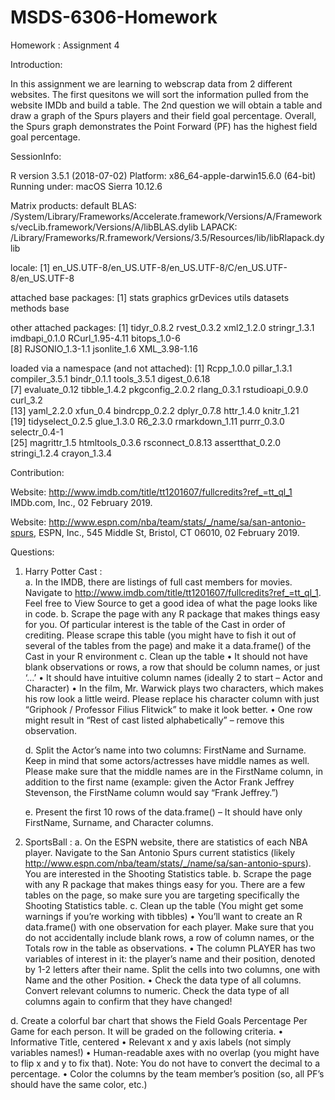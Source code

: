 # MSDS-6306-Homework
Homework :
Assignment 4 

Introduction: 

In this assignment we are learning to webscrap data from 2 different websites. The first quesitons we will sort the information pulled from the website IMDb and build a table. The 2nd question we will obtain a table and draw a graph of the Spurs players and their field goal percentage. Overall, the Spurs graph demonstrates the Point Forward (PF) has the highest field goal percentage. 

SessionInfo:

R version 3.5.1 (2018-07-02)
Platform: x86_64-apple-darwin15.6.0 (64-bit)
Running under: macOS Sierra 10.12.6

Matrix products: default
BLAS: /System/Library/Frameworks/Accelerate.framework/Versions/A/Frameworks/vecLib.framework/Versions/A/libBLAS.dylib
LAPACK: /Library/Frameworks/R.framework/Versions/3.5/Resources/lib/libRlapack.dylib

locale:
[1] en_US.UTF-8/en_US.UTF-8/en_US.UTF-8/C/en_US.UTF-8/en_US.UTF-8

attached base packages:
[1] stats     graphics  grDevices utils     datasets  methods   base     

other attached packages:
 [1] tidyr_0.8.2     rvest_0.3.2     xml2_1.2.0      stringr_1.3.1   imdbapi_0.1.0   RCurl_1.95-4.11 bitops_1.0-6   
 [8] RJSONIO_1.3-1.1 jsonlite_1.6    XML_3.98-1.16  

loaded via a namespace (and not attached):
 [1] Rcpp_1.0.0       pillar_1.3.1     compiler_3.5.1   bindr_0.1.1      tools_3.5.1      digest_0.6.18   
 [7] evaluate_0.12    tibble_1.4.2     pkgconfig_2.0.2  rlang_0.3.1      rstudioapi_0.9.0 curl_3.2        
[13] yaml_2.2.0       xfun_0.4         bindrcpp_0.2.2   dplyr_0.7.8      httr_1.4.0       knitr_1.21      
[19] tidyselect_0.2.5 glue_1.3.0       R6_2.3.0         rmarkdown_1.11   purrr_0.3.0      selectr_0.4-1   
[25] magrittr_1.5     htmltools_0.3.6  rsconnect_0.8.13 assertthat_0.2.0 stringi_1.2.4    crayon_1.3.4 


Contribution: 

Website: http://www.imdb.com/title/tt1201607/fullcredits?ref_=tt_ql_1  IMDb.com, Inc., 02 February 2019. 

Website: http://www.espn.com/nba/team/stats/_/name/sa/san-antonio-spurs, ESPN, Inc., 545 Middle St, Bristol, CT 06010, 02 February 2019. 



Questions: 
	
1. Harry Potter Cast :  
	a. In the IMDB, there are listings of full cast members for movies. Navigate to http://www.imdb.com/title/tt1201607/fullcredits?ref_=tt_ql_1. Feel free to View Source to get a good idea of what the page looks like in code. 
	b. Scrape the page with any R package that makes things easy for you. Of particular interest is the table of the Cast in order of crediting. Please scrape this table (you might have to fish it out of several of the tables from the page) and make it a data.frame() of the Cast in your R environment 
	c. Clean up the table 
	• It should not have blank observations or rows, a row that should be column names, or just ‘…’ 
	• It should have intuitive column names (ideally 2 to start – Actor and Character) 
	• In the film, Mr. Warwick plays two characters, which makes his row look a little weird. Please replace his character column with just “Griphook / Professor Filius Flitwick” to make it look better. 
	• One row might result in “Rest of cast listed alphabetically” – remove this observation. 
	
	d. Split the Actor’s name into two columns: FirstName and Surname. Keep in mind that some actors/actresses have middle names as well. Please make sure that the middle names are in the FirstName column, in addition to the first name (example: given the Actor Frank Jeffrey Stevenson, the FirstName column would say “Frank Jeffrey.”) 

	e. Present the first 10 rows of the data.frame() – It should have only FirstName, Surname, and Character columns. 
2. SportsBall :
	a. On the ESPN website, there are statistics of each NBA player. Navigate to the San Antonio Spurs current statistics (likely http://www.espn.com/nba/team/stats/_/name/sa/san-antonio-spurs). You are interested in the Shooting Statistics table. 
	b. Scrape the page with any R package that makes things easy for you. There are a few tables on the page, so make sure you are targeting specifically the Shooting Statistics table. 
c. Clean up the table (You might get some warnings if you’re working with tibbles) 
• You’ll want to create an R data.frame() with one observation for each player. Make sure that you do not accidentally include blank rows, a row of column names, or the Totals row in the table as observations. 
	• The column PLAYER has two variables of interest in it: the player’s name and their position, denoted by 1-2 letters after their name. Split the cells into two columns, one with Name and the other Position. 
	• Check the data type of all columns. Convert relevant columns to numeric. Check the data type of all columns again to confirm that they have changed! 
	
d. Create a colorful bar chart that shows the Field Goals Percentage Per Game for each person. It will be graded on the following criteria. 
• Informative Title, centered 
	• Relevant x and y axis labels (not simply variables names!) 
	• Human-readable axes with no overlap (you might have to flip x and y to fix that). Note: You do not have to convert the decimal to a percentage. 
	• Color the columns by the team member’s position (so, all PF’s should have the same color, etc.) 
	
	

